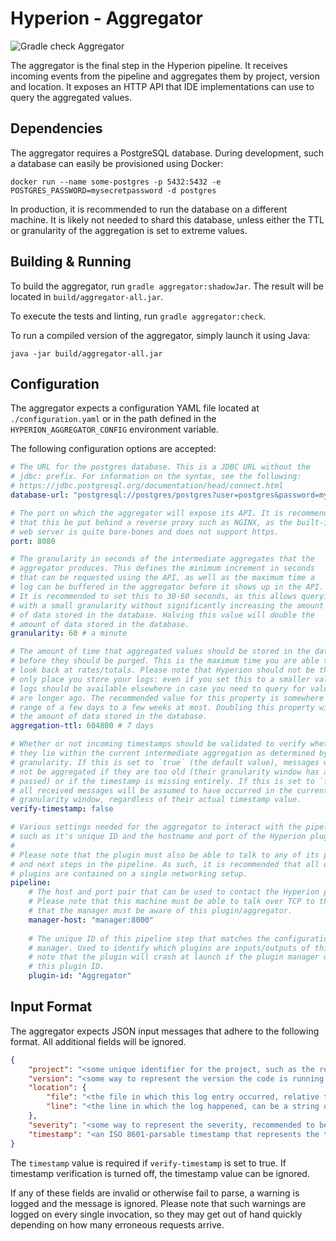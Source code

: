 # Hyperion - Aggregator

![Gradle check Aggregator](https://github.com/SERG-Delft/hyperion/workflows/Gradle%20check%20Aggregator/badge.svg)

The aggregator is the final step in the Hyperion pipeline. It receives incoming events from the pipeline and aggregates them by project, version and location. It exposes an HTTP API that IDE implementations can use to query the aggregated values.

## Dependencies

The aggregator requires a PostgreSQL database. During development, such a database can easily be provisioned using Docker:

```shell script
docker run --name some-postgres -p 5432:5432 -e POSTGRES_PASSWORD=mysecretpassword -d postgres
```

In production, it is recommended to run the database on a different machine. It is likely not needed to shard this database, unless either the TTL or granularity of the aggregation is set to extreme values.

## Building & Running

To build the aggregator, run `gradle aggregator:shadowJar`. The result will be located in `build/aggregator-all.jar`.

To execute the tests and linting, run `gradle aggregator:check`.

To run a compiled version of the aggregator, simply launch it using Java:

```shell script
java -jar build/aggregator-all.jar
```

## Configuration

The aggregator expects a configuration YAML file located at `./configuration.yaml` or in the path defined in the `HYPERION_AGGREGATOR_CONFIG` environment variable.

The following configuration options are accepted:

```yaml
# The URL for the postgres database. This is a JDBC URL without the 
# jdbc: prefix. For information on the syntax, see the following:
# https://jdbc.postgresql.org/documentation/head/connect.html
database-url: "postgresql://postgres/postgres?user=postgres&password=mysecretpassword"

# The port on which the aggregator will expose its API. It is recommended
# that this be put behind a reverse proxy such as NGINX, as the built-in 
# web server is quite bare-bones and does not support https.
port: 8080

# The granularity in seconds of the intermediate aggregates that the
# aggregator produces. This defines the minimum increment in seconds 
# that can be requested using the API, as well as the maximum time a
# log can be buffered in the aggregator before it shows up in the API.
# It is recommended to set this to 30-60 seconds, as this allows querying
# with a small granularity without significantly increasing the amount
# of data stored in the database. Halving this value will double the 
# amount of data stored in the database.
granularity: 60 # a minute

# The amount of time that aggregated values should be stored in the database
# before they should be purged. This is the maximum time you are able to 
# look back at rates/totals. Please note that Hyperion should not be the
# only place you store your logs: even if you set this to a smaller value the
# logs should be available elsewhere in case you need to query for values that
# are longer ago. The recommended value for this property is somewhere in the 
# range of a few days to a few weeks at most. Doubling this property will double
# the amount of data stored in the database.
aggregation-ttl: 604800 # 7 days

# Whether or not incoming timestamps should be validated to verify whether
# they lie within the current intermediate aggregation as determined by the
# granularity. If this is set to `true` (the default value), messages will
# not be aggregated if they are too old (their granularity window has already
# passed) or if the timestamp is missing entirely. If this is set to `false`,
# all received messages will be assumed to have occurred in the current
# granularity window, regardless of their actual timestamp value.
verify-timestamp: false

# Various settings needed for the aggregator to interact with the pipeline,
# such as it's unique ID and the hostname and port of the Hyperion plugin manager.
# 
# Please note that the plugin must also be able to talk to any of its previous
# and next steps in the pipeline. As such, it is recommended that all of the 
# plugins are contained on a single networking setup.
pipeline:
    # The host and port pair that can be used to contact the Hyperion plugin manager.
    # Please note that this machine must be able to talk over TCP to the manager and
    # that the manager must be aware of this plugin/aggregator.
    manager-host: "manager:8000"
  
    # The unique ID of this pipeline step that matches the configuration of the plugin
    # manager. Used to identify which plugins are inputs/outputs of this step. Please
    # note that the plugin will crash at launch if the plugin manager does not recognize
    # this plugin ID.
    plugin-id: "Aggregator"
```

## Input Format

The aggregator expects JSON input messages that adhere to the following format. All additional fields will be ignored.

```json
{
    "project": "<some unique identifier for the project, such as the repo name or package>",
    "version": "<some way to represent the version the code is running on, usually a git hash>",
    "location": {
        "file": "<the file in which this log entry occurred, relative to the root of the code>",
        "line": "<the line in which the log happened, can be a string or a number>"
    },
    "severity": "<some way to represent the severity, recommended to be a standard severity but free form>",
    "timestamp": "<an ISO 8601-parsable timestamp that represents the time at which this log occurred>"
}
```

The `timestamp` value is required if `verify-timestamp` is set to true. If timestamp verification is turned off, the
 timestamp value can be ignored.

If any of these fields are invalid or otherwise fail to parse, a warning is logged and the message is ignored. Please note that such warnings are logged on every single invocation, so they may get out of hand quickly depending on how many erroneous requests arrive.
